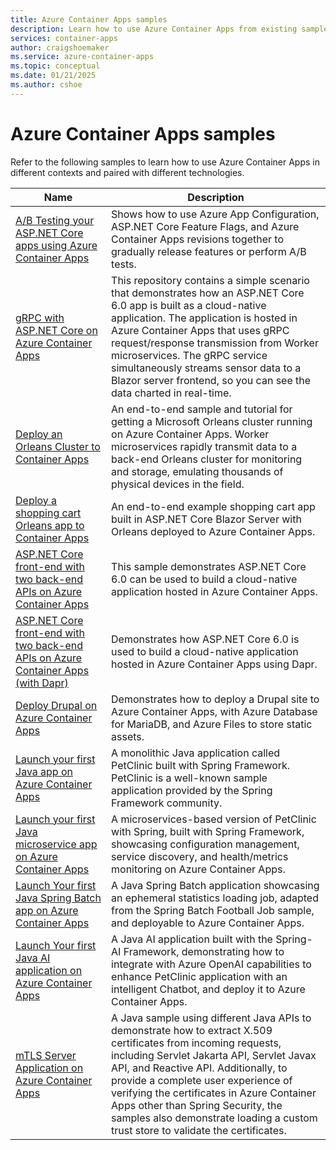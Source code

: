 ```yaml
---
title: Azure Container Apps samples
description: Learn how to use Azure Container Apps from existing samples 
services: container-apps
author: craigshoemaker
ms.service: azure-container-apps
ms.topic: conceptual
ms.date: 01/21/2025
ms.author: cshoe
---
```


# Azure Container Apps samples

Refer to the following samples to learn how to use Azure Container Apps in different contexts and paired with different technologies.

| Name | Description |
|--|--|
| [A/B Testing your ASP.NET Core apps using Azure Container Apps](https://github.com/Azure-Samples/dotNET-Frontend-AB-Testing-on-Azure-Container-Apps)<br /> | Shows how to use Azure App Configuration, ASP.NET Core Feature Flags, and Azure Container Apps revisions together to gradually release features or perform A/B tests. |
| [gRPC with ASP.NET Core on Azure Container Apps](https://github.com/Azure-Samples/dotNET-Workers-with-gRPC-messaging-on-Azure-Container-Apps) | This repository contains a simple scenario that demonstrates how an ASP.NET Core 6.0 app is built as a cloud-native application. The application is hosted in Azure Container Apps that uses gRPC request/response transmission from Worker microservices. The gRPC service simultaneously streams sensor data to a Blazor server frontend, so you can see the data charted in real-time. |
| [Deploy an Orleans Cluster to Container Apps](https://github.com/Azure-Samples/Orleans-Cluster-on-Azure-Container-Apps) | An end-to-end sample and tutorial for getting a Microsoft Orleans cluster running on Azure Container Apps. Worker microservices rapidly transmit data to a back-end Orleans cluster for monitoring and storage, emulating thousands of physical devices in the field. |
| [Deploy a shopping cart Orleans app to Container Apps](https://github.com/Azure-Samples/orleans-blazor-server-shopping-cart-on-container-apps) | An end-to-end example shopping cart app built in ASP.NET Core Blazor Server with Orleans deployed to Azure Container Apps. |
| [ASP.NET Core front-end with two back-end APIs on Azure Container Apps](https://github.com/Azure-Samples/dotNET-FrontEnd-to-BackEnd-on-Azure-Container-Apps)<br /> | This sample demonstrates ASP.NET Core 6.0 can be used to build a cloud-native application hosted in Azure Container Apps. |
| [ASP.NET Core front-end with two back-end APIs on Azure Container Apps (with Dapr)](https://github.com/Azure-Samples/dotNET-FrontEnd-to-BackEnd-with-DAPR-on-Azure-Container-Apps)<br /> | Demonstrates how ASP.NET Core 6.0 is used to build a cloud-native application hosted in Azure Container Apps using Dapr. |
| [Deploy Drupal on Azure Container Apps](https://github.com/Azure-Samples/drupal-on-azure-container-apps) | Demonstrates how to deploy a Drupal site to Azure Container Apps, with Azure Database for MariaDB, and Azure Files to store static assets.|
| [Launch your first Java app on Azure Container Apps](https://github.com/Azure-Samples/azure-container-apps-java-samples/tree/main/spring-petclinic) |A monolithic Java application called PetClinic built with Spring Framework. PetClinic is a well-known sample application provided by the Spring Framework community. |
| [Launch your first Java microservice app on Azure Container Apps](https://github.com/Azure-Samples/azure-container-apps-java-samples/tree/main/spring-petclinic-microservices) |A microservices-based version of PetClinic with Spring, built with Spring Framework, showcasing configuration management, service discovery, and health/metrics monitoring on Azure Container Apps.|
| [Launch Your first Java Spring Batch app on Azure Container Apps](https://github.com/Azure-Samples/azure-container-apps-java-samples/tree/main/spring-batch-football) |A Java Spring Batch application showcasing an ephemeral statistics loading job, adapted from the Spring Batch Football Job sample, and deployable to Azure Container Apps. |
| [Launch Your first Java AI application on Azure Container Apps](https://github.com/Azure-Samples/spring-petclinic-ai) |A Java AI application built with the Spring-AI Framework, demonstrating how to integrate with Azure OpenAI capabilities to enhance PetClinic application with an intelligent Chatbot, and deploy it to Azure Container Apps. |
| [mTLS Server Application on Azure Container Apps](https://github.com/Azure-Samples/azure-container-apps-java-samples/tree/main/azure-container-apps-mtls-certificate-filter) | A Java sample using different Java APIs to demonstrate how to extract X.509 certificates from incoming requests, including Servlet Jakarta API, Servlet Javax API, and Reactive API. Additionally, to provide a complete user experience of verifying the certificates in Azure Container Apps other than Spring Security, the samples also demonstrate loading a custom trust store to validate the certificates. |
